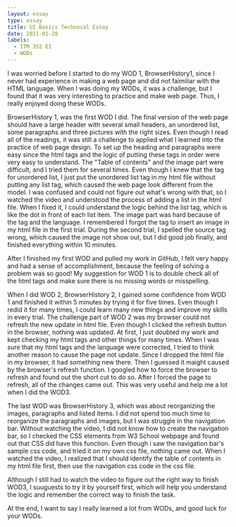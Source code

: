 ```yaml
---
layout: essay
type: essay
title: UI Basics Technocal Essay
date: 2021-01-28
labels:
  - ITM 352 E1
  - WODs
---
```

  I was worried before I started to do my WOD 1, BrowserHistory1, since I never had experience in making a web page and did not faimiliar with the HTML language. When I was doing my WODs, it was a challenge, but I found that it was very interesting to practice and make web page. Thus, I really enjoyed doing these WODs.

  BrowserHistory 1, was the first WOD I did. The final version of the web page should have a large header with several small headers, an unordered list, some paragraphs and three pictures with the right sizes. Even though I read all of the readings, it was still a challenge to applied what I learned into the practice of web page design. To set up the heading and paragraphs were easy since the html tags and the logic of putting these tags in order were very easy to understand. The "Table of contents" and the image part were difficult, and I tried them for several times. Even though I knew that the tag for unordered list, I just put the unordered list tag in my html file without putting any list tag, which caused the web page look different from the model. I was confused and could not figure out what's wrong with that, so I watched the video and understood the process of adding a list in the html file. When I fixed it, I could understand the logic behind the list tag, which is like the dot in front of each list item. The image part was hard because of the tag and the language. I remembered I forgot the tag to insert an image in my html file in the first trial. During the second trial, I spelled the source tag wrong, which caused the image not show out, but I did good job finally, and finished everything within 10 minutes. 

  After I finished my first WOD and pulled my work in GitHub, I felt very happy and had a sense of accomplishment, because the feeling of solving a problem was so good! My suggestion for WOD 1 is to double check all of the html tags and make sure there is no missing words or misspelling.

  When I did WOD 2, BrowserHistory 2, I gained some confidence from WOD 1 and finished it within 5 minutes by trying it for five times. Even though I redid it for many times, I could learn many new things and improve my skills in every trial. The challenge part of WOD 2 was my browser could not refresh the new update in html file. Even though I clicked the refresh button in the browser, nothing was updated. At first, I just doubted my work and kept checking my html tags and other things for many times. When I was sure that my html tags and the language were corrected, I tried to think another reason to cause the page not update. Since I dropped the html file in my browser, it had something new there. Then I guessed it maight caused by the browser's refresh function. I googled how to force the browser to refresh and found out the short cut to do so. After I forced the page to refresh, all of the changes came out. This was very useful and help me a lot when I did the WOD3. 

  The last WOD was BrowserHistory 3, which was about reorganizing the images, paragraphs and listed items. I did not spend too much time to reorganize the paragraphs and images, but I was struggle in the navigation bar. Without watching the video, I did not know how to create the navigation bar, so I checked the CSS elements from W3 School webpage and found out that CSS did have this function. Even though i saw the navigation bar's sample css code, and tried it on my own css file, nothing came out. When I watched the video, I realized that I should identify the table of contents in my html file first, then use the navigation css code in the css file. 

  Although I still had to watch the video to figure out the right way to finish WOD3, I suuguests to try it by yourself first, which will help you understand the logic and remember the correct way to finish the task.

  At the end, I want to say I really learned a lot from WODs, and good luck for your WODs. 
